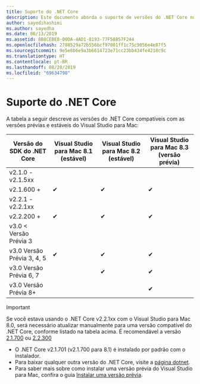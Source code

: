 ```yaml
---
title: Suporte do .NET Core
description: Este documento aborda o suporte de versões do .NET Core no Visual Studio para Mac
author: sayedihashimi
ms.author: sayedha
ms.date: 06/13/2019
ms.assetid: 8B8CEBE8-00DA-4AD1-8193-77F58B57F244
ms.openlocfilehash: 2788529a72b556bcf97001ff1c75c9056e4e87f5
ms.sourcegitcommit: 9e5e8b6e9a3b6614723e71cc23bb434fe4218c9c
ms.translationtype: HT
ms.contentlocale: pt-BR
ms.lasthandoff: 08/20/2019
ms.locfileid: "69634798"
---
```

# <a name="net-core-support"></a>Suporte do .NET Core

A tabela a seguir descreve as versões do .NET Core compatíveis com as versões prévias e estáveis do Visual Studio para Mac:

| Versão do SDK do .NET Core |Visual Studio para Mac 8.1 (estável) | Visual Studio para Mac 8.2 (estável) | Visual Studio para Mac 8.3 (versão prévia) |
|---------|---------|---------|---------|
|v2.1.0 - v2.1.5xx | | | |
|v2.1.600 + |✔︎|✔︎|✔︎|
|v2.2.1 - v2.2.1xx | | | |
|v2.2.200 + |✔︎|✔︎|✔︎|
|v3.0 < Versão Prévia 3 | | | |
|v3.0 Versão Prévia 3, 4, 5 |✔︎|✔︎|✔︎|
|v3.0 Versão Prévia 6, 7 | |✔︎|✔︎|
|v3.0 Versão Prévia 8+ | | |✔︎|

> [!IMPORTANT]
> Se você estava usando o .NET Core v2.2.1xx com o Visual Studio para Mac 8.0, será necessário atualizar manualmente para uma versão compatível do .NET Core, conforme listado na tabela acima. É recomendável a versão [2.1.700](https://dotnet.microsoft.com/download/dotnet-core/2.1) ou [2.2.300](https://dotnet.microsoft.com/download/dotnet-core/2.2)

* O .NET Core v2.1.701 (v2.1.700 para 8.1) é instalado por padrão com o instalador.
* Para baixar qualquer outra versão do .NET Core, visite a [página dotnet](https://dotnet.microsoft.com/download/dotnet-core).
* Para saber mais sobre como instalar uma versão prévia do Visual Studio para Mac, confira o guia [Instalar uma versão prévia](https://docs.microsoft.com/visualstudio/mac/install-preview).
